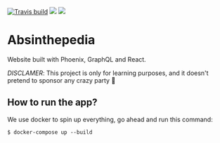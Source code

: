 [![Travis build](https://secure.travis-ci.org/carlos4ndre/absinthepedia.svg?branch=master
"Build Status")](https://travis-ci.org/carlos4ndre/absinthepedia)
<a href="https://codeclimate.com/github/carlos4ndre/absinthepedia"><img src="https://codeclimate.com/github/carlos4ndre/absinthepedia/badges/gpa.svg" /></a>
<a href="https://codeclimate.com/github/carlos4ndre/absinthepedia"><img src="https://codeclimate.com/github/carlos4ndre/absinthepedia/badges/issue_count.svg" /></a>

# Absinthepedia

Website built with Phoenix, GraphQL and React.

*DISCLAMER*: This project is only for learning purposes,
and it doesn't pretend to sponsor any crazy party 🎅

## How to run the app?

We use docker to spin up everything, go ahead and run this command:

```
$ docker-compose up --build
```
